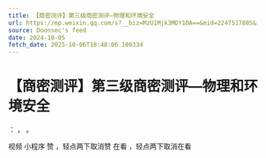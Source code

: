 ```yaml
---
title: 【商密测评】第三级商密测评—物理和环境安全
url: https://mp.weixin.qq.com/s?__biz=MzU1Mjk3MDY1OA==&mid=2247517885&idx=1&sn=577f3e12007642e22cf5173513e06e2d
source: Doonsec's feed
date: 2024-10-05
fetch_date: 2025-10-06T18:48:06.100334
---
```


# 【商密测评】第三级商密测评—物理和环境安全

：
，
。

视频
小程序
赞
，轻点两下取消赞
在看
，轻点两下取消在看